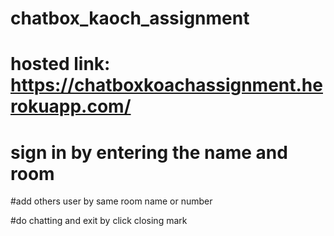 # chatbox_kaoch_assignment
# hosted link: https://chatboxkoachassignment.herokuapp.com/
# sign in by entering the name and room

#add others user by same room name or number
 
 #do chatting and exit by click closing mark
